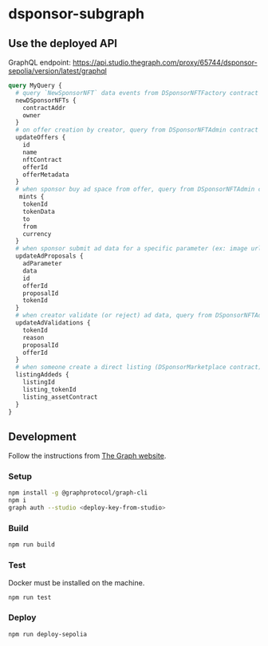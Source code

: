 # dsponsor-subgraph

## Use the deployed API

GraphQL endpoint: <https://api.studio.thegraph.com/proxy/65744/dsponsor-sepolia/version/latest/graphql>

```graphql
query MyQuery {
  # query `NewSponsorNFT` data events from DSponsorNFTFactory contract
  newDSponsorNFTs {
    contractAddr
    owner
  }
  # on offer creation by creator, query from DSponsorNFTAdmin contract
  updateOffers {
    id
    name
    nftContract
    offerId
    offerMetadata
  }
  # when sponsor buy ad space from offer, query from DSponsorNFTAdmin contract
   mints {
    tokenId 
    tokenData
    to
    from
    currency
  }
  # when sponsor submit ad data for a specific parameter (ex: image url for adParamter 'logo'), query from DSponsorNFTAdmin contract
  updateAdProposals {
    adParameter
    data
    id
    offerId
    proposalId
    tokenId
  }
  # when creator validate (or reject) ad data, query from DSponsorNFTAdmin contract
  updateAdValidations {
    tokenId
    reason
    proposalId
    offerId
  }
  # when someone create a direct listing (DSponsorMarketplace contract)
  listingAddeds {
    listingId
    listing_tokenId
    listing_assetContract
  }
}
```

## Development

Follow the instructions from [The Graph website](https://thegraph.com/docs/en/developing/creating-a-subgraph/).

### Setup

```bash
npm install -g @graphprotocol/graph-cli
npm i
graph auth --studio <deploy-key-from-studio>
```

### Build

```bash
npm run build
```

### Test

Docker must be installed on the machine.

```bash
npm run test 
```

### Deploy

```bash
npm run deploy-sepolia
```
